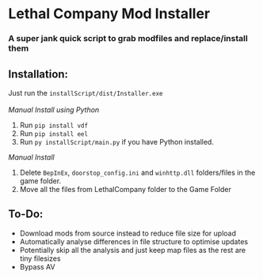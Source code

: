 # Lethal Company Mod Installer

### A super jank quick script to grab modfiles and replace/install them

## Installation:

Just run the `installScript/dist/Installer.exe`
<br><br>
_Manual Install using Python_

1. Run `pip install vdf`
2. Run `pip install eel`
3. Run `py installScript/main.py` if you have Python installed.

_Manual Install_<br>

1. Delete `BepInEx`, `doorstop_config.ini` and `winhttp.dll` folders/files in the game folder.
2. Move all the files from LethalCompany folder to the Game Folder

## To-Do:

-   Download mods from source instead to reduce file size for upload
-   Automatically analyse differences in file structure to optimise updates
-   Potentially skip all the analysis and just keep map files as the rest are tiny filesizes
-   Bypass AV
